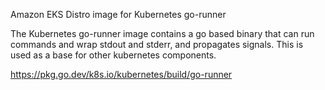 Amazon EKS Distro image for Kubernetes go-runner

The Kubernetes go-runner image contains a go based binary that can run commands and wrap stdout and stderr, and propagates signals. This is used as a base for other kubernetes components.

https://pkg.go.dev/k8s.io/kubernetes/build/go-runner
